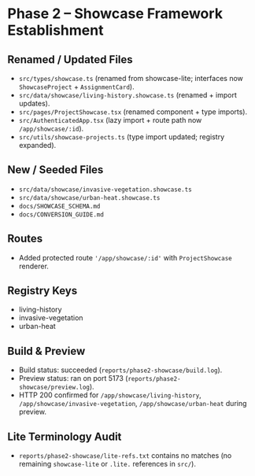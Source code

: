 # Phase 2 – Showcase Framework Establishment

## Renamed / Updated Files
- `src/types/showcase.ts` (renamed from showcase-lite; interfaces now `ShowcaseProject` + `AssignmentCard`).
- `src/data/showcase/living-history.showcase.ts` (renamed + import updates).
- `src/pages/ProjectShowcase.tsx` (renamed component + type imports).
- `src/AuthenticatedApp.tsx` (lazy import + route path now `/app/showcase/:id`).
- `src/utils/showcase-projects.ts` (type import updated; registry expanded).

## New / Seeded Files
- `src/data/showcase/invasive-vegetation.showcase.ts`
- `src/data/showcase/urban-heat.showcase.ts`
- `docs/SHOWCASE_SCHEMA.md`
- `docs/CONVERSION_GUIDE.md`

## Routes
- Added protected route `'/app/showcase/:id'` with `ProjectShowcase` renderer.

## Registry Keys
- living-history
- invasive-vegetation
- urban-heat

## Build & Preview
- Build status: succeeded (`reports/phase2-showcase/build.log`).
- Preview status: ran on port 5173 (`reports/phase2-showcase/preview.log`).
- HTTP 200 confirmed for `/app/showcase/living-history`, `/app/showcase/invasive-vegetation`, `/app/showcase/urban-heat` during preview.

## Lite Terminology Audit
- `reports/phase2-showcase/lite-refs.txt` contains no matches (no remaining `showcase-lite` or `.lite.` references in `src/`).
